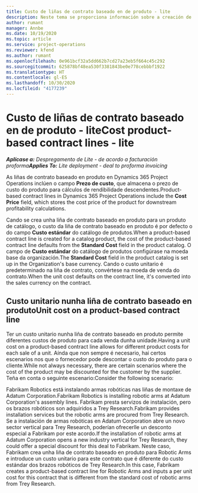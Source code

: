 ```yaml
---
title: Custo de liñas de contrato baseado en de produto - lite
description: Neste tema se proporciona información sobre a creación de
author: rumant
manager: Annbe
ms.date: 10/19/2020
ms.topic: article
ms.service: project-operations
ms.reviewer: kfend
ms.author: rumant
ms.openlocfilehash: 0e961bcf32a5dd662b7cd27a23eb5f664c45c292
ms.sourcegitcommit: 625878bf48ea530f3381843be0e778cebbbf1922
ms.translationtype: HT
ms.contentlocale: gl-ES
ms.lasthandoff: 10/30/2020
ms.locfileid: "4177239"
---
```

# <a name="cost-product-based-contract-lines---lite"></a><span data-ttu-id="37e40-103">Custo de liñas de contrato baseado en de produto - lite</span><span class="sxs-lookup"><span data-stu-id="37e40-103">Cost product-based contract lines - lite</span></span>

<span data-ttu-id="37e40-104">_**Aplícase a:** Despregamento de Lite - de acordo a facturación proforma_</span><span class="sxs-lookup"><span data-stu-id="37e40-104">_**Applies To:** Lite deployment - deal to proforma invoicing_</span></span>


<span data-ttu-id="37e40-105">As liñas de contrato baseado en produto en Dynamics 365 Project Operations inclúen o campo **Prezo de custo**, que almacena o prezo de custo do produto para cálculos de rendibilidade descendentes.</span><span class="sxs-lookup"><span data-stu-id="37e40-105">Product-based contract lines in Dynamics 365 Project Operations include the **Cost Price** field, which stores the cost price of the product for downstream profitability calculations.</span></span>

<span data-ttu-id="37e40-106">Cando se crea unha liña de contrato baseado en produto para un produto de catálogo, o custo da liña de contrato baseado en produto é por defecto o do campo **Custo estándar** do catálogo de produtos.</span><span class="sxs-lookup"><span data-stu-id="37e40-106">When a product-based contract line is created for a catalog product, the cost of the product-based contract line defaults from the **Standard Cost** field in the product catalog.</span></span> <span data-ttu-id="37e40-107">O campo de **Custo estándar** do catálogo de produtos configúrase na moeda base da organización.</span><span class="sxs-lookup"><span data-stu-id="37e40-107">The **Standard Cost** field in the product catalog is set up in the Organization's base currency.</span></span> <span data-ttu-id="37e40-108">Cando o custo unitario é predeterminado na liña de contrato, convértese na moeda de venda do contrato.</span><span class="sxs-lookup"><span data-stu-id="37e40-108">When the unit cost defaults on the contract line, it's converted into the sales currency on the contract.</span></span>

## <a name="unit-cost-on-a-product-based-contract-line"></a><span data-ttu-id="37e40-109">Custo unitario nunha liña de contrato baseado en produto</span><span class="sxs-lookup"><span data-stu-id="37e40-109">Unit cost on a product-based contract line</span></span>

<span data-ttu-id="37e40-110">Ter un custo unitario nunha liña de contrato baseado en produto permite diferentes custos de produto para cada venda dunha unidade.</span><span class="sxs-lookup"><span data-stu-id="37e40-110">Having a unit cost on a product-based contract line allows for different product costs for each sale of a unit.</span></span> <span data-ttu-id="37e40-111">Aínda que non sempre é necesario, hai certos escenarios nos que o fornecedor pode descontar o custo do produto para o cliente.</span><span class="sxs-lookup"><span data-stu-id="37e40-111">While not always necessary, there are certain scenarios where the cost of the product may be discounted for the customer by the supplier.</span></span> <span data-ttu-id="37e40-112">Teña en conta o seguinte escenario:</span><span class="sxs-lookup"><span data-stu-id="37e40-112">Consider the following scenario:</span></span>

<span data-ttu-id="37e40-113">Fabrikam Robotics está instalando armas robóticas nas liñas de montaxe de Adatum Corporation.</span><span class="sxs-lookup"><span data-stu-id="37e40-113">Fabrikam Robotics is installing robotic arms at Adatum Corporation's assembly lines.</span></span> <span data-ttu-id="37e40-114">Fabrikam presta servizos de instalación, pero os brazos robóticos son adquiridos a Trey Research.</span><span class="sxs-lookup"><span data-stu-id="37e40-114">Fabrikam provides installation services but the robotic arms are procured from Trey Research.</span></span> <span data-ttu-id="37e40-115">Se a instalación de armas robóticas en Adatum Corporation abre un novo sector vertical para Trey Research, poderían ofrecerlle un desconto especial a Fabrikam por este acordo.</span><span class="sxs-lookup"><span data-stu-id="37e40-115">If the installation of robotic arms at Adatum Corporation opens a new industry vertical for Trey Research, they could offer a special discount for this deal to Fabrikam.</span></span> <span data-ttu-id="37e40-116">Neste caso, Fabrikam crea unha liña de contrato baseado en produto para Robotic Arms e introduce un custo unitario para este contrato que é diferente do custo estándar dos brazos robóticos de Trey Research.</span><span class="sxs-lookup"><span data-stu-id="37e40-116">In this case, Fabrikam creates a product-based contract line for Robotic Arms and inputs a per unit cost for this contract that is different from the standard cost of robotic arms from Trey Research.</span></span>
